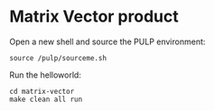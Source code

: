 # Matrix Vector product

Open a new shell and source the PULP environment:
~~~~~shell
source /pulp/sourceme.sh
~~~~~

Run the helloworld:
~~~~~shell
cd matrix-vector
make clean all run
~~~~~
